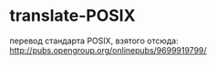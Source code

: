 # translate-POSIX
перевод стандарта POSIX, взятого отсюда: http://pubs.opengroup.org/onlinepubs/9699919799/
